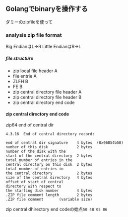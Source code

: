 ## Golangでbinaryを操作する

ダミーのzipfileを使って



### analysis zip file format

Big EndianはL->R
Little EndianはR->L


##### file structure

- zip local file header A
- file entrie A
- ZLFH B
- FE B
- zip central directory file header A
- zip central directory file header B
- zip central directory end code

#### zip central directory end code

zip64 end of central dir 
```
4.3.16  End of central directory record:

end of central dir signature    4 bytes  (0x06054b50)
number of this disk             2 bytes
number of the disk with the
start of the central directory  2 bytes
total number of entries in the
central directory on this disk  2 bytes
total number of entries in
the central directory           2 bytes
size of the central directory   4 bytes
offset of start of central
directory with respect to
the starting disk number        4 bytes
.ZIP file comment length        2 bytes
.ZIP file comment       (variable size)
```

zip central dhirectory end codeの始点`50 4B 05 06`
